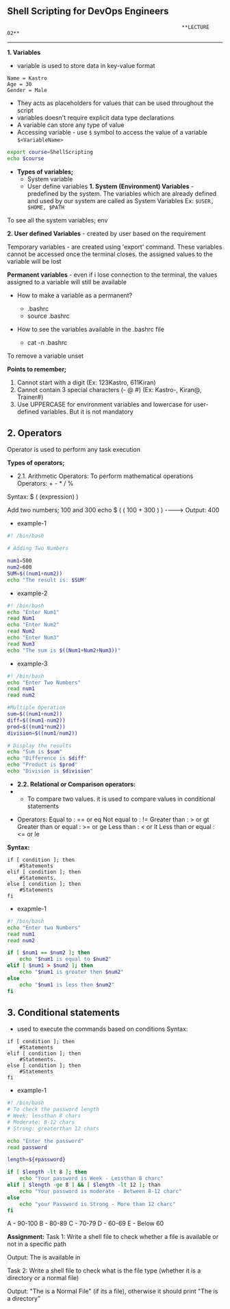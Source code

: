
Shell Scripting for DevOps Engineers
-------------------------------------------------------------------------------------------------------------------------------------------------
                                                             **LECTURE 02**
---------------------------------------------------------------------------------------------------------------------------------------------------
**1. Variables**
* variable is used to store data in key-value format
```
Name = Kastro
Age = 30
Gender = Male
```
* They acts as placeholders for values that can be used throughout the script
* variables doesn't require explicit data type declarations
* A variable can store any type of value
* Accessing variable - use `$` symbol to access the value of a variable `$<VariableName>`

```sh
export course=ShellScripting
echo $course
```
* **Types of variables;**
    - System variable
    - User define variables 
**1. System (Environment) Variables** - predefined by the system. The variables which are already defined and used by our system are called as System Variables
Ex: `$USER, $HOME, $PATH`

To see all the system variables; env

**2. User defined Variables** - created by user based on the requirement

Temporary variables - are created using 'export' command. These variables cannot be accessed once the terminal closes. the assigned values to the variable will be lost

**Permanent variables** - even if i lose connection to the terminal, the values assigned to a variable will still be available

* How to make a variable as a permanent?
	- .bashrc
	- source .bashrc

* How to see the variables available in the .bashrc file
	- cat -n .bashrc

To remove a variable
unset <VariableName>

**Points to remember;**
1. Cannot start with a digit (Ex: 123Kastro, 611Kiran)
2. Cannot contain 3 special characters (- @ #) (Ex: Kastro-, Kiran@, Trainer#)
3. Use UPPERCASE for environment variables and lowercase for user-defined variables. But it is not mandatory


## 2. Operators
Operator is used to perform any task execution

**Types of operators;**
* 2.1. Arithmetic Operators: To perform mathematical operations
Operators: + - * / %

Syntax: $ ( (expression) ) 

Add two numbers;
100 and 300
echo $ ( ( 100 + 300 ) ) ----> Output: 400

* example-1
```bash
#! /bin/bash

# Adding Two Numbers

num1=500
num2=600
SUM=$((num1+num2))
echo "The result is: $SUM"
```

* example-2
```bash
#! /bin/bash
echo "Enter Num1"
read Num1
echo "Enter Num2"
read Num2
echo "Enter Num3"
read Num3
echo "The sum is $((Num1+Num2+Num3))"

```
* example-3
```bash
#! /bin/bash
echo "Enter Two Numbers"
read num1
read num2

#Multiple Operation 
sum=$((num1+num2))
diff=$((num1-num2))
prod=$((num1*num2))
division=$((num1/num2))

# Display the results 
echo "Sum is $sum"
echo "Difference is $diff"
echo "Product is $prod"
echo "Division is $division"

```



* **2.2. Relational or Comparison operators:**
* - To compare two values. it is used to compare values in conditional statements
- Operators:
	Equal to				: == or eq
	Not equal to			: !=
	Greater than			: > or gt
	Greater than or equal	: >= or ge
	Less than				: < or lt
	Less than or equal		: <= or le

**Syntax:**
```
if [ condition ]; then
	#Statements
elif [ condition ]; then
	#Statements.
else [ condition ]; then
	#Statements
fi
```
* exapmle-1
```bash
#! /bin/bash
echo "Enter two Numbers"
read num1
read num2

if [ $num1 == $num2 ]; then
	echo "$num1 is equal to $num2"
elif [ $num1 > $num2 ]; then
	echo "$num1 is greater then $num2"
else 
	echo "$num1 is less then $num2"
fi
```
## 3. Conditional statements 
- used to execute the commands based on conditions
Syntax:
```
if [ condition ]; then
	#Statements
elif [ condition ]; then
	#Statements.
else [ condition ]; then
	#Statements
fi
```
* example-1
```bash
#! /bin/bash
# To check the password length 
# Week: lessthan 8 chars
# Moderate: 8-12 chars
# Strong: greaterthan 12 chars 

echo "Enter the password"
read password

length=${#password}

if [ $length -lt 8 ]; then
	echo "Your password is Week - Lessthan 8 charc"
elif [ $length -ge 8 ] && [ $length -lt 12 ]; than
	echo "Your password is moderate - Between 8-12 charc"
else 
	echo "your Password is Strong - More than 12 charc"
fi

```
A - 90-100
B - 80-89
C - 70-79
D - 60-69
E - Below 60


**Assignment:**
Task 1:
Write a shell file to check whether a file is available or not in a specific path

Output: The <FileName> is available in <Path>
 
Task 2:
Write a shell file to check what is the file type (whether it is a directory or a normal file)

Output:  "The <Name> is a Normal File" (if its a file), otherwise it should print "The <Name> is a directory"














